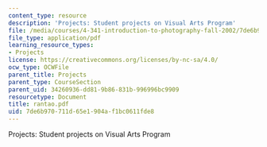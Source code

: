 ```yaml
---
content_type: resource
description: 'Projects: Student projects on Visual Arts Program'
file: /media/courses/4-341-introduction-to-photography-fall-2002/7de6b970711d65e1904af1bc0611fde8_rantao.pdf
file_type: application/pdf
learning_resource_types:
- Projects
license: https://creativecommons.org/licenses/by-nc-sa/4.0/
ocw_type: OCWFile
parent_title: Projects
parent_type: CourseSection
parent_uid: 34260936-dd81-9b86-831b-996996bc9909
resourcetype: Document
title: rantao.pdf
uid: 7de6b970-711d-65e1-904a-f1bc0611fde8
---
```

Projects: Student projects on Visual Arts Program